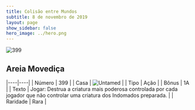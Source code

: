 ```yaml
---
title: Colisão entre Mundos
subtitle: 8 de novembro de 2019
layout: page
show_sidebar: false
hero_image: ../hero.png
---
```


![399](https://cdn.keyforgegame.com/media/card_front/pt/452_399_H4XH483655M3_pt.png)

## Areia Movediça

|----|----|
| Número | 399 |
| Casa | ![Untamed](https://archonarcana.com/images/thumb/b/bd/Untamed.png/22px-Untamed.png "Indomados") |
| Tipo | Ação |
| Bônus | 1A |
| Texto | Jogar: Destrua a criatura mais poderosa controlada por cada jogador que não controlar uma criatura dos Indomados preparada. |
| Raridade | Rara |

